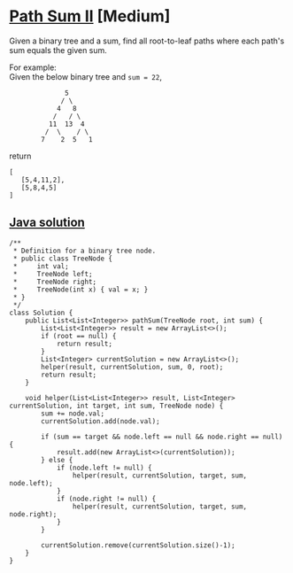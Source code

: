 # [Path Sum II](https://leetcode.com/problems/path-sum-ii/description/) [Medium]
Given a binary tree and a sum, find all root-to-leaf paths where each path's sum equals the given sum.

For example:  
Given the below binary tree and `sum = 22`,
```
              5
             / \
            4   8
           /   / \
          11  13  4
         /  \    / \
        7    2  5   1
```
return
```
[
   [5,4,11,2],
   [5,8,4,5]
]
```

## [Java solution](https://leetcode.com/submissions/detail/150688160/)
```
/**
 * Definition for a binary tree node.
 * public class TreeNode {
 *     int val;
 *     TreeNode left;
 *     TreeNode right;
 *     TreeNode(int x) { val = x; }
 * }
 */
class Solution {
    public List<List<Integer>> pathSum(TreeNode root, int sum) {
        List<List<Integer>> result = new ArrayList<>();
        if (root == null) {
            return result;
        }
        List<Integer> currentSolution = new ArrayList<>();
        helper(result, currentSolution, sum, 0, root);
        return result;
    }
    
    void helper(List<List<Integer>> result, List<Integer> currentSolution, int target, int sum, TreeNode node) {
        sum += node.val;
        currentSolution.add(node.val);
        
        if (sum == target && node.left == null && node.right == null) {
            result.add(new ArrayList<>(currentSolution));
        } else {
            if (node.left != null) {
                helper(result, currentSolution, target, sum, node.left);
            }
            if (node.right != null) {
                helper(result, currentSolution, target, sum, node.right);
            } 
        }
        
        currentSolution.remove(currentSolution.size()-1);
    }
}
```
